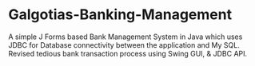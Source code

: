 # Galgotias-Banking-Management
A simple J Forms based Bank Management System in Java which uses JDBC for Database connectivity between the application and My SQL. Revised tedious bank transaction process using Swing GUI, &amp; JDBC API.
